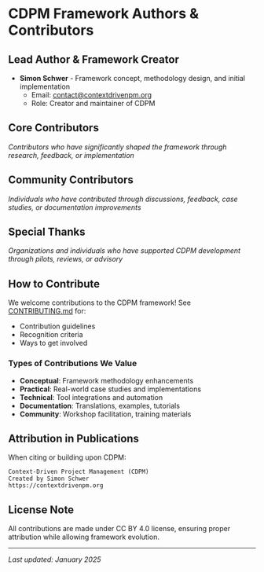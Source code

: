# CDPM Framework Authors & Contributors

## Lead Author & Framework Creator
- **Simon Schwer** - Framework concept, methodology design, and initial implementation
  - Email: contact@contextdrivenpm.org
  - Role: Creator and maintainer of CDPM

## Core Contributors
*Contributors who have significantly shaped the framework through research, feedback, or implementation*

<!-- Template for core contributors:
- **Name** - Specific contribution area
  - Organization/Affiliation (optional)
  - Contact (optional)
  - Key contributions: Brief description
-->

## Community Contributors
*Individuals who have contributed through discussions, feedback, case studies, or documentation improvements*

<!-- Contributors will be listed here as they join -->

## Special Thanks
*Organizations and individuals who have supported CDPM development through pilots, reviews, or advisory*

<!-- Recognition for pilot projects, reviewers, and advisors -->

## How to Contribute

We welcome contributions to the CDPM framework! See [CONTRIBUTING.md](CONTRIBUTING.md) for:
- Contribution guidelines
- Recognition criteria
- Ways to get involved

### Types of Contributions We Value
- **Conceptual**: Framework methodology enhancements
- **Practical**: Real-world case studies and implementations
- **Technical**: Tool integrations and automation
- **Documentation**: Translations, examples, tutorials
- **Community**: Workshop facilitation, training materials

## Attribution in Publications

When citing or building upon CDPM:
```
Context-Driven Project Management (CDPM)
Created by Simon Schwer
https://contextdrivenpm.org
```

## License Note

All contributions are made under CC BY 4.0 license, ensuring proper attribution while allowing framework evolution.

---

*Last updated: January 2025*